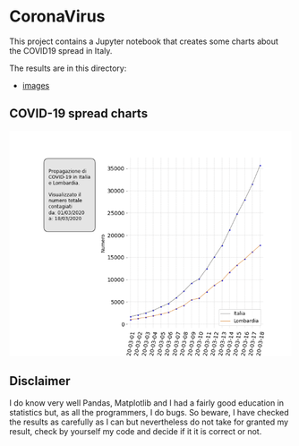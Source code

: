 # CoronaVirus
This project contains a Jupyter notebook that creates some charts about the COVID19 spread in Italy.

The results are in this directory:
  - [images](./images)

## COVID-19 spread charts
![Italy and Lombardy composite chart](./images/covid19_composed_chart.png)

## Disclaimer
I do know very well Pandas, Matplotlib and I had a fairly good education in statistics but, as all the programmers, I do bugs.
So beware, I have checked the results as carefully as I can but nevertheless do not take for granted my result, check by yourself my 
code and decide if it it is correct or not.
